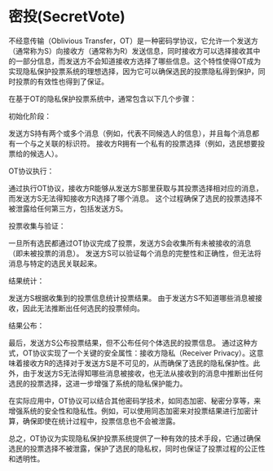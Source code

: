 # 密投(SecretVote)
不经意传输（Oblivious Transfer，OT）是一种密码学协议，它允许一个发送方（通常称为S）向接收方（通常称为R）发送信息，同时接收方可以选择接收其中的一部分信息，而发送方不会知道接收方选择了哪些信息。这个特性使得OT成为实现隐私保护投票系统的理想选择，因为它可以确保选民的投票隐私得到保护，同时投票的有效性也得到了保证。

在基于OT的隐私保护投票系统中，通常包含以下几个步骤：

初始化阶段：

发送方S持有两个或多个消息（例如，代表不同候选人的信息），并且每个消息都有一个与之关联的标识符。
接收方R拥有一个私有的投票选择（例如，选民想要投票给的候选人）。

OT协议执行：

通过执行OT协议，接收方R能够从发送方S那里获取与其投票选择相对应的消息，而发送方S无法得知接收方R选择了哪个消息。
这个过程确保了选民的投票选择不被泄露给任何第三方，包括发送方S。

投票收集与验证：

一旦所有选民都通过OT协议完成了投票，发送方S会收集所有未被接收的消息（即未被投票的消息）。
发送方S可以验证每个消息的完整性和正确性，但无法将消息与特定的选民关联起来。

结果统计：

发送方S根据收集到的投票信息统计投票结果。
由于发送方S不知道哪些消息被接收，因此无法推断出任何选民的投票倾向。

结果公布：

最后，发送方S公布投票结果，但不公布任何个体选民的投票信息。
通过这种方式，OT协议实现了一个关键的安全属性：接收方隐私（Receiver Privacy）。这意味着接收方R的选择对于发送方S是不可见的，从而确保了选民的隐私保护性。此外，由于发送方S无法得知哪些消息被接收，也无法从接收到的消息中推断出任何选民的投票选择，这进一步增强了系统的隐私保护能力。

在实际应用中，OT协议可以结合其他密码学技术，如同态加密、秘密分享等，来增强系统的安全性和隐私性。例如，可以使用同态加密来对投票结果进行加密计算，确保即使在统计过程中，投票信息也不会被泄露。

总之，OT协议为实现隐私保护投票系统提供了一种有效的技术手段，它通过确保选民的投票选择不被泄露，保护了选民的隐私权，同时也保证了投票过程的公正性和透明性。
